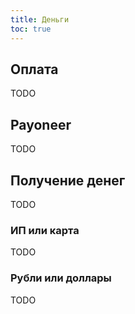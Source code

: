 ```yaml
---
title: Деньги
toc: true
---
```


## Оплата

TODO

## Payoneer

TODO

## Получение денег

TODO

### ИП или карта

TODO

### Рубли или доллары

TODO

